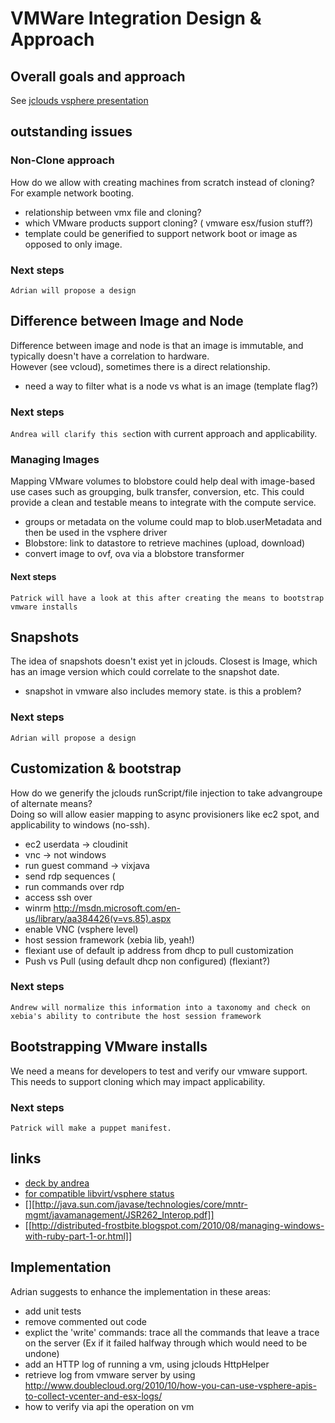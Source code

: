 # VMWare Integration Design & Approach

## Overall goals and approach 

See [jclouds vsphere presentation](http://www.slideshare.net/jclouds/jclouds-vsphere)

## outstanding issues 
### Non-Clone approach 

How do we allow with creating machines from scratch instead of cloning?  For example network booting.

  * relationship between vmx file and cloning?
  * which VMware products support cloning? ( vmware esx/fusion stuff?)
  * template could be generified to support network boot or image as opposed to only image.

### Next steps 
`Adrian will propose a design`

## Difference between Image and Node 

Difference between image and node is that an image is immutable, and typically doesn't have a correlation to hardware.  
However (see vcloud), sometimes there is a direct relationship.

  * need a way to filter what is a node vs what is an image (template flag?)

### Next steps

`Andrea will clarify this sec`tion with current approach and applicability.

### Managing Images

Mapping VMware volumes to blobstore could help deal with image-based use cases such as groupging, bulk transfer, conversion, etc. 
 This could provide a clean and testable means to integrate with the compute service.

  * groups or metadata on the volume could map to blob.userMetadata and then be used in the vsphere driver
  * Blobstore: link to datastore to retrieve machines (upload, download)
  * convert image to ovf, ova via a blobstore transformer

#### Next steps 
`Patrick will have a look at this after creating the means to bootstrap vmware installs`

## Snapshots

The idea of snapshots doesn't exist yet in jclouds.  Closest is Image, which has an image version which could correlate to the snapshot date.
  * snapshot in vmware also includes memory state.  is this a problem?
### Next steps
`Adrian will propose a design`

## Customization & bootstrap 

How do we generify the jclouds runScript/file injection to take advangroupe of alternate means?  
Doing so will allow easier mapping to async provisioners like ec2 spot, and applicability to windows (no-ssh).

  * ec2 userdata -> cloudinit
  * vnc -> not windows
  * run guest command -> vixjava
  * send rdp sequences (
  * run commands over rdp
  * access ssh over
  * winrm http://msdn.microsoft.com/en-us/library/aa384426(v=vs.85).aspx
  * enable VNC (vsphere level)
  * host session framework (xebia lib, yeah!)
  * flexiant use of default ip address from dhcp to pull customization
  * Push vs Pull (using default dhcp non configured) (flexiant?)

### Next steps

`Andrew will normalize this information into a taxonomy and check on xebia's ability to contribute the host session framework`


## Bootstrapping VMware installs

We need a means for developers to test and verify our vmware support.  This needs to support cloning which may impact applicability.

### Next steps
`Patrick will make a puppet manifest. `

## links
  * [deck by andrea](http://www.slideshare.net/jclouds/jclouds-vsphere)
  * [for compatible libvirt/vsphere status](http://jedi.be/blog/2010/12/08/libvirt-0-8-6-and-vmware-esx/)
  * [][http://java.sun.com/javase/technologies/core/mntr-mgmt/javamanagement/JSR262_Interop.pdf]]
  * [[http://distributed-frostbite.blogspot.com/2010/08/managing-windows-with-ruby-part-1-or.html]]

## Implementation 
Adrian suggests to enhance the implementation in these areas:

  * add unit tests 
  * remove commented out code
  * explict the 'write' commands: trace all the commands that leave a trace on the server 
	(Ex if it failed halfway through which would need to be undone)
  * add an HTTP log of running a vm, using jclouds HttpHelper
  * retrieve log from vmware server by using http://www.doublecloud.org/2010/10/how-you-can-use-vsphere-apis-to-collect-vcenter-and-esx-logs/
  * how to verify via api the operation on vm

